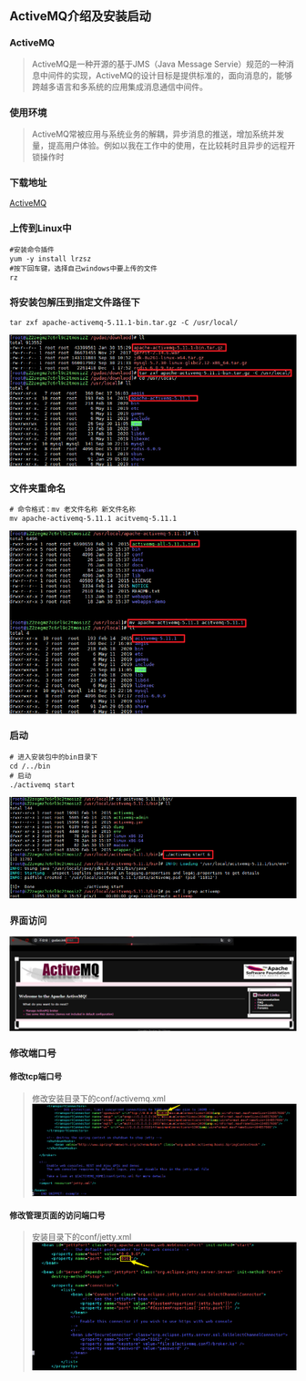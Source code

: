 ## ActiveMQ介绍及安装启动

### ActiveMQ
> ActiveMQ是一种开源的基于JMS（Java Message Servie）规范的一种消息中间件的实现，ActiveMQ的设计目标是提供标准的，面向消息的，能够跨越多语言和多系统的应用集成消息通信中间件。

### 使用环境
> ActiveMQ常被应用与系统业务的解耦，异步消息的推送，增加系统并发量，提高用户体验。例如以我在工作中的使用，在比较耗时且异步的远程开锁操作时

### 下载地址
[ActiveMQ](http://archive.apache.org/dist/activemq)

### 上传到Linux中
```shell
#安装命令插件
yum -y install lrzsz
#按下回车键，选择自己windows中要上传的文件
rz
```

### 将安装包解压到指定文件路径下
```shell
tar zxf apache-activemq-5.11.1-bin.tar.gz -C /usr/local/
```
![解压到指定文件路径下](../resource/activemq/acitvemq-解压到指定文件路径下.png)

### 文件夹重命名
```shell
# 命令格式：mv 老文件名称 新文件名称
mv apache-activemq-5.11.1 acitvemq-5.11.1
```
![linux下重命名文件夹](../resource/activemq/acitvemq-linux下重命名文件夹.png)

### 启动
```shell
# 进入安装包中的bin目录下
cd /../bin
# 启动
./activemq start
```
![启动](../resource/activemq/activemq-启动.png)

### 界面访问
![界面打开](../resource/activemq/activemq-界面打开.png)

### 修改端口号
#### 修改tcp端口号
> 修改安装目录下的conf/activemq.xml
![tcp端口修改](../resource/activemq/activemq-tcp端口修改.png)

#### 修改管理页面的访问端口号
> 安装目录下的conf/jetty.xml
![http端口修改](../resource/activemq/activemq-http端口修改.png)


